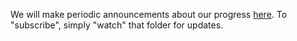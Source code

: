 We will make periodic announcements about our progress [here](_posts). To "subscribe", simply "watch" that folder for updates.
